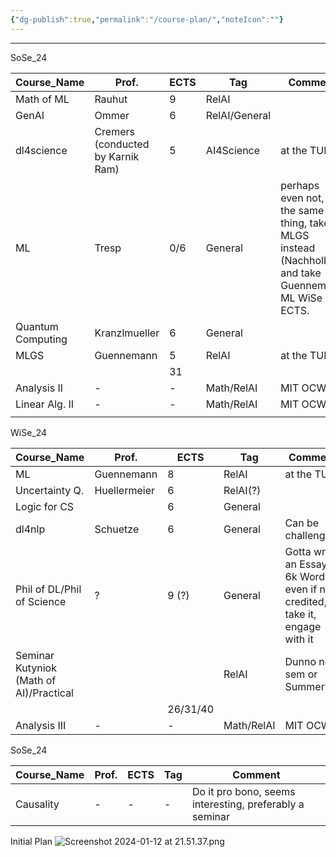 ```yaml
---
{"dg-publish":true,"permalink":"/course-plan/","noteIcon":""}
---
```






---

SoSe_24

| Course_Name       | Prof.                             | ECTS | Tag           | Comment                                                                                                      |
| ----------------- | --------------------------------- | ---- | ------------- | ------------------------------------------------------------------------------------------------------------ |
| Math of ML        | Rauhut                            | 9    | RelAI         |                                                                                                              |
| GenAI             | Ommer                             | 6    | RelAI/General |                                                                                                              |
| dl4science        | Cremers (conducted by Karnik Ram) | 5    | AI4Science    | at the TUM                                                                                                   |
| ML                | Tresp                             | 0/6  | General       | perhaps even not, it's the same thing, take MLGS instead (Nachholkl.), and take Guennemann ML WiSe - 8 ECTS. |
| Quantum Computing | Kranzlmueller                     | 6    | General       |                                                                                                              |
| MLGS              | Guennemann                        | 5    | RelAI         | at the TUM                                                                                                   |
|                   |                                   | 31   |               |                                                                                                              |
| Analysis II       | -                                 | -    | Math/RelAI    | MIT OCW                                                                                                      |
| Linear Alg. II    | -                                 | -    | Math/RelAI    | MIT OCW                                                                                                      |
|                   |                                   |      |               |                                                                                                              |


WiSe_24

| Course_Name                             | Prof.        | ECTS     | Tag        | Comment                                                                         |
| --------------------------------------- | ------------ | -------- | ---------- | ------------------------------------------------------------------------------- |
| ML                                      | Guennemann   | 8        | RelAI      | at the TUM                                                                      |
| Uncertainty Q.                          | Huellermeier | 6        | RelAI(?)   |                                                                                 |
| Logic for CS                            |              | 6        | General    |                                                                                 |
| dl4nlp                                  | Schuetze     | 6        | General    | Can be challenging                                                              |
| Phil of DL/Phil of Science              | ?            | 9 (?)    | General    | Gotta write an Essay of 6k Words, even if not credited, take it, engage with it |
| Seminar Kutyniok (Math of AI)/Practical |              |          | RelAI      | Dunno next sem or Summer?                                                       |
|                                         |              | 26/31/40 |            |                                                                                 |
| Analysis III                            | -            | -        | Math/RelAI | MIT OCW                                                                         |


SoSe_24

| Course_Name | Prof. | ECTS | Tag | Comment                                                 |
| ----------- | ----- | ---- | --- | ------------------------------------------------------- |
| Causality   | -     | -    | -   | Do it pro bono, seems interesting, preferably a seminar |






Initial Plan
![Screenshot 2024-01-12 at 21.51.37.png](/img/user/Attachments/Screenshot%202024-01-12%20at%2021.51.37.png)

